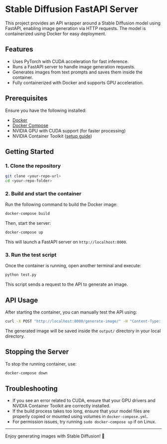 # Stable Diffusion FastAPI Server

This project provides an API wrapper around a Stable Diffusion model using FastAPI, enabling image generation via HTTP requests. The model is containerized using Docker for easy deployment.

## Features
- Uses PyTorch with CUDA acceleration for fast inference.
- Runs a FastAPI server to handle image generation requests.
- Generates images from text prompts and saves them inside the container.
- Fully containerized with Docker and supports GPU acceleration.

## Prerequisites
Ensure you have the following installed:
- [Docker](https://docs.docker.com/get-docker/)
- [Docker Compose](https://docs.docker.com/compose/install/)
- NVIDIA GPU with CUDA support (for faster processing)
- NVIDIA Container Toolkit ([setup guide](https://docs.nvidia.com/datacenter/cloud-native/container-toolkit/install-guide.html))

## Getting Started
### 1. Clone the repository
```sh
git clone <your-repo-url>
cd <your-repo-folder>
```

### 2. Build and start the container
Run the following command to build the Docker image:
```sh
docker-compose build
```
Then, start the server:
```sh
docker-compose up
```
This will launch a FastAPI server on `http://localhost:8000`.

### 3. Run the test script
Once the container is running, open another terminal and execute:
```sh
python test.py
```
This script sends a request to the API to generate an image.

## API Usage
After starting the container, you can manually test the API using:
```sh
curl -X POST "http://localhost:8000/generate-image/" -H "Content-Type: application/json" -d '{"prompt": "A fantasy landscape at sunset"}'
```
The generated image will be saved inside the `output/` directory in your local directory.


## Stopping the Server
To stop the running container, use:
```sh
docker-compose down
```

## Troubleshooting
- If you see an error related to CUDA, ensure that your GPU drivers and NVIDIA Container Toolkit are correctly installed.
- If the build process takes too long, ensure that your model files are properly copied or mounted using volumes in `docker-compose.yml`.
- For permission issues, try running `sudo docker-compose up` if on Linux.

---

Enjoy generating images with Stable Diffusion! 🚀

